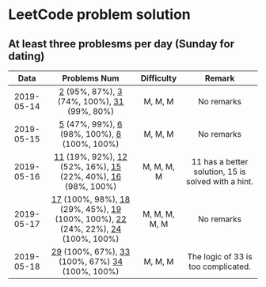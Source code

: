 # LeetCode problem solution
## At least three problesms per day (Sunday for dating)

|    Data    |                  Problems Num                  | Difficulty | Remark |
| :--------: | :--------------------------------------------: | :--------: | :----: |
| 2019-05-14 | [2](./code/day1/2.add-two-numbers.java) (95%, 87%), [3](./code/day1/3.longest-substring-without-repeating-characters.java) (74%, 100%), [31](./code/day1/31.next-permutation.java) (99%, 80%) |  M, M, M   | No remarks |
| 2019-05-15 |                    [5](./code/day2/5.longest-palindromic-substring.java) (47%, 99%), [6](./code/day2/6.zig-zag-conversion.java) (98%, 100%), [8](./code/day2/8.string-to-integer-atoi.java) (100%, 100%)                    |  M, M, M | No remarks |
| 2019-05-16 | [11](./code/day3/11.container-with-most-water.java) (19%, 92%), [12](./code/day3/12.integer-to-roman.java) (52%, 16%), [15](./code/day3/15.3-sum.java) (22%, 40%), [16](./code/day3/16.3-sum-closest.java) (98%, 100%) | M, M, M, M | 11 has a better solution, 15 is solved with a hint. |
| 2019-05-17 | [17](./code/day4/17.letter-combinations-of-a-phone-number.java) (100%, 98%), [18](./code/day4/18.4-sum.java) (29%, 45%), [19](./code/day4/19.remove-nth-node-from-end-of-list.java) (100%, 100%), [22](./code/day4/22.generate-parentheses.java) (24%, 22%), [24](./code/day4/24.swap-nodes-in-pairs.java) (100%, 100%) | M, M, M, M, M | No remarks |
| 2019-05-18 | [29](./code/day5/29.divide-two-integers.java) (100%, 67%), [33](./code/day5/33.search-in-rotated-sorted-array.java) (100%, 67%) [34](./code/day5/34.find-first-and-last-position-of-element-in-sorted-array.java) (100%, 100%)| M, M, M | The logic of 33 is too complicated. |